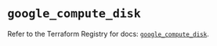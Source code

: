 # `google_compute_disk`

Refer to the Terraform Registry for docs: [`google_compute_disk`](https://registry.terraform.io/providers/hashicorp/google/6.43.0/docs/resources/compute_disk).
